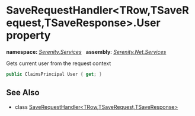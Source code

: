 # SaveRequestHandler&lt;TRow,TSaveRequest,TSaveResponse&gt;.User property
**namespace:** *[Serenity.Services](../../README.md#serenity.services-namespace)*   **assembly**: *[Serenity.Net.Services](../../README.md)*

Gets current user from the request context

```csharp
public ClaimsPrincipal User { get; }
```

## See Also

* class [SaveRequestHandler&lt;TRow,TSaveRequest,TSaveResponse&gt;](../SaveRequestHandler-3.md)